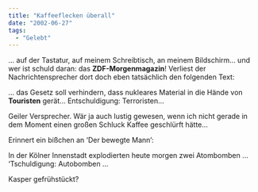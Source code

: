 ```yaml
---
title: "Kaffeeflecken überall"
date: "2002-06-27"
tags:
  - "Gelebt"
---
```


… auf der Tastatur, auf meinem Schreibtisch, an meinem Bildschirm… und wer ist schuld daran: das **ZDF-Morgenmagazin**! Verliest der Nachrichtensprecher dort doch eben tatsächlich den folgenden Text:

… das Gesetz soll verhindern, dass nukleares Material in die Hände von **Touristen** gerät… Entschuldigung: Terroristen…

Geiler Versprecher. Wär ja auch lustig gewesen, wenn ich nicht gerade in dem Moment einen großen Schluck Kaffee geschlürft hätte…

Erinnert ein bißchen an ‘Der bewegte Mann’:

In der Kölner Innenstadt explodierten heute morgen zwei Atombomben … ‘Tschuldigung: Autobomben …

Kasper gefrühstückt?
